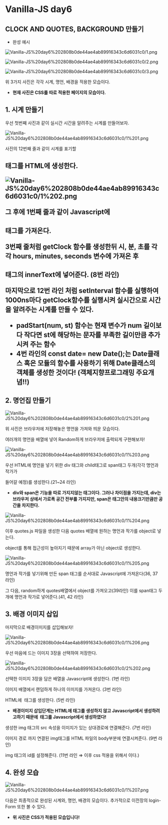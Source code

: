 # Vanilla-JS day6

## CLOCK AND QUOTES, BACKGROUND 만들기

- 완성 예시

![Vanilla-JS%20day6%202808b0de44ae4ab89916343c6d6031c0/1.png](Vanilla-JS%20day6%202808b0de44ae4ab89916343c6d6031c0/1.png)

![Vanilla-JS%20day6%202808b0de44ae4ab89916343c6d6031c0/2.png](Vanilla-JS%20day6%202808b0de44ae4ab89916343c6d6031c0/2.png)

![Vanilla-JS%20day6%202808b0de44ae4ab89916343c6d6031c0/3.png](Vanilla-JS%20day6%202808b0de44ae4ab89916343c6d6031c0/3.png)

위 3가지 사진은 각각 시계, 명언, 배경을 적용한 모습이다.

- **현재 사진은 CSS를 따로 적용한 페이지의 모습이다.**

## 1. 시계 만들기

우선 첫번째 사진과 같이 실시간 시간을 알려주는 시계를 만들어보자.

![Vanilla-JS%20day6%202808b0de44ae4ab89916343c6d6031c0/1%201.png](Vanilla-JS%20day6%202808b0de44ae4ab89916343c6d6031c0/1%201.png)

사진의 12번째 줄과 같이 시계를 표기할<h2 id="clock"> 태그를 HTML에 생성한다.

![Vanilla-JS%20day6%202808b0de44ae4ab89916343c6d6031c0/1%202.png](Vanilla-JS%20day6%202808b0de44ae4ab89916343c6d6031c0/1%202.png)

그 후에 1번째 줄과 같이 Javascript에 <h2> 태그를 가져온다.

3번째 줄처럼 getClock 함수를 생성한뒤 시, 분, 초를 각각 hours, minutes, seconds 변수에 가져온 후

<h2>태그의 innerText에 넣어준다. (8번 라인) 

마지막으로 12번 라인 처럼 setInterval 함수를 실행하여 1000ns마다 getClock함수를 실행시켜 실시간으로 시간을 알려주는 시계를 만들 수 있다.

- **padStart(num, st) 함수는 현재 변수가 num 길이보다 작다면 st에 해당하는 문자를 부족한 길이만큼 추가시켜 주는 함수**
- **4번 라인의 const date= new Date();는 Date클래스 혹은 모듈의 함수를 사용하기 위해 Date클래스의 객체를 생성한 것이다! (객체지향프로그래밍 주요개념!!)**

## 2. 명언집 만들기

![Vanilla-JS%20day6%202808b0de44ae4ab89916343c6d6031c0/2%201.png](Vanilla-JS%20day6%202808b0de44ae4ab89916343c6d6031c0/2%201.png)

위 사진은 브라우저에 저장해놓은 명언을 가져와 띄운 모습이다.

여러개의 명언을 배열에 넣어 Random하게 브라우저에 출력되게 구현해보자!

![Vanilla-JS%20day6%202808b0de44ae4ab89916343c6d6031c0/1%203.png](Vanilla-JS%20day6%202808b0de44ae4ab89916343c6d6031c0/1%203.png)

우선 HTML에 명언을 넣기 위한 div 태그와 child태그로 span태그 두개(각각 명언과 작가가 

들어갈 예정)를 생성한다.(21~24 라인)

- **div와 span은 기능을 따로 가지지않는 태그이다. 그러나 차이점을 가지는데, div는 브라우저 상에서 가로폭 공간 전부를 가지지만, span은 태그안의 내용크기만큼만 공간을 차지한다.**

 

![Vanilla-JS%20day6%202808b0de44ae4ab89916343c6d6031c0/1%204.png](Vanilla-JS%20day6%202808b0de44ae4ab89916343c6d6031c0/1%204.png)

이후 quotes.js 파일을 생성한 다음 quotes 배열에 원하는 명언과 작가를 object로 넣는다. 

object를 통해 접근성이 높아지기 때문에 array가 아닌 object로 생성한다.

![Vanilla-JS%20day6%202808b0de44ae4ab89916343c6d6031c0/1%205.png](Vanilla-JS%20day6%202808b0de44ae4ab89916343c6d6031c0/1%205.png)

명언과 작가를 넣기위해 만든 span 태그를 순서대로 Javascript에 가져온다(36, 37 라인)

그 다음, random하게 quotes배열에서 object를 가져오고(39라인) 이를 span태그 두개에 명언과 작가로 넣어준다.(41, 42 라인)

## 3. 배경 이미지 삽입

마지막으로 배경이미지를 삽입해보자!

![Vanilla-JS%20day6%202808b0de44ae4ab89916343c6d6031c0/1%206.png](Vanilla-JS%20day6%202808b0de44ae4ab89916343c6d6031c0/1%206.png)

우선 마음에 드는 이미지 3장을 선택하여 저장한다.

![Vanilla-JS%20day6%202808b0de44ae4ab89916343c6d6031c0/2%202.png](Vanilla-JS%20day6%202808b0de44ae4ab89916343c6d6031c0/2%202.png)

선택한 이미지 3장을 담은 배열을 Javascript에 생성한다. (1번 라인)

이미지 배열에서 랜덤하게 하나의 이미지를 가져온다. (3번 라인)

HTML에 <img> 태그를 생성한다. (5번 라인)

- **배경이미지 삽입단계는 HTML에 태그를 생성하지 않고 Javascript에서 생성하려고하기 때문에 <img> 태그를 Javascript에서 생성하였다!**

생성한 img 태그의 src 속성을 이미지가 있는 상대경로에 연결해준다. (7번 라인)

이미지 경로 까지 연결된 img태그를 HTML 파일의 body부분에 연결시켜준다. (9번 라인)

img 태그의 id를 설정해준다. (11번 라인 ⇒ 이후 css 적용을 위해서 이다.)

## 4. 완성 모습

![Vanilla-JS%20day6%202808b0de44ae4ab89916343c6d6031c0/1%207.png](Vanilla-JS%20day6%202808b0de44ae4ab89916343c6d6031c0/1%207.png)

다음은 최종적으로 완성된 시계와, 명언, 배경의 모습이다. 추가적으로 이전장의 login-Form 또한 볼 수 있다.

- **위 사진은 CSS가 적용된 모습입니다!**